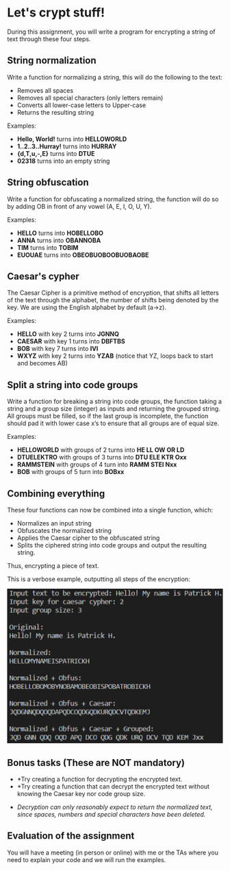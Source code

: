 # Let's crypt stuff!

During this assignment, you will write a program for encrypting a string of text through these four steps.

## String normalization

Write a function for normalizing a string, this will do the following to the text:

- Removes all spaces
- Removes all special characters (only letters remain)
- Converts all lower-case letters to Upper-case
- Returns the resulting string

Examples:

- **Hello, World!** turns into **HELLOWORLD**
- **1..2..3..Hurray!** turns into **HURRAY**
- **{d,T,u,-,E}** turns into **DTUE**
- **02318** turns into an empty string

## String obfuscation

Write a function for obfuscating a normalized string, the function will do so by adding OB in front of any vowel (A, E, I, O, U, Y).

Examples:

- **HELLO** turns into **HOBELLOBO**
- **ANNA** turns into **OBANNOBA**
- **TIM** turns into **TOBIM**
- **EUOUAE** turns into **OBEOBUOBOOBUOBAOBE**

## Caesar's cypher

The Caesar Cipher is a primitive method of encryption, that shifts all letters of the text through the alphabet, the number of shifts being denoted by the key. We are using the English alphabet by default (a->z).

Examples:

- **HELLO** with key 2 turns into **JGNNQ**
- **CAESAR** with key 1 turns into **DBFTBS**
- **BOB** with key 7 turns into **IVI**
- **WXYZ** with key 2 turns into **YZAB** (notice that YZ, loops back to start and becomes AB)

## Split a string into code groups

Write a function for breaking a string into code groups, the function taking a string and a group size (integer) as inputs and returning the grouped string.
All groups must be filled, so if the last group is incomplete, the function should pad it with lower case x’s to ensure that all groups are of equal size.

Examples:

- **HELLOWORLD** with groups of 2 turns into **HE LL OW OR LD**
- **DTUELEKTRO** with groups of 3 turns into **DTU ELE KTR Oxx**
- **RAMMSTEIN** with groups of 4 turn into **RAMM STEI Nxx**
- **BOB** with groups of 5 turn into **BOBxx**

## Combining everything

These four functions can now be combined into a single function, which:

- Normalizes an input string
- Obfuscates the normalized string
- Applies the Caesar cipher to the obfuscated string
- Splits the ciphered string into code groups and output the resulting string.

Thus, encrypting a piece of text.

This is a verbose example, outputting all steps of the encryption:

![alt text](image.png?raw=true)

## Bonus tasks (These are NOT mandatory)

- *Try creating a function for decrypting the encrypted text.
- *Try creating a function that can decrypt the encrypted text without knowing the Caesar key nor code group size.

* *Decryption can only reasonably expect to return the normalized text, since spaces, numbers and special characters have been deleted.*

## Evaluation of the assignment

You will have a meeting (in person or online) with me or the TAs where you need to explain your code and we will run the examples.
